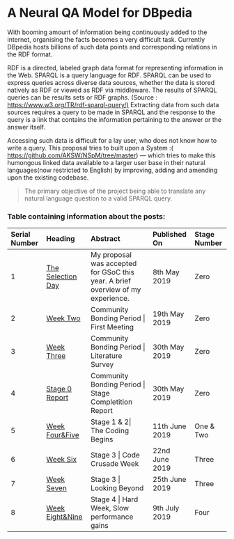 #  A Neural QA Model for DBpedia 

With booming amount of information being continuously added to the internet, organising the facts becomes a very difficult task. Currently DBpedia hosts billions of such data points and corresponding relations in the RDF format.  
 
RDF is a directed, labeled graph data format for representing information in the Web. SPARQL is a query language for RDF. SPARQL can be used to express queries across diverse data sources, whether the data is stored natively as RDF or viewed as RDF via middleware. The results of SPARQL queries can be results sets or RDF graphs. (Source : <https://www.w3.org/TR/rdf-sparql-query/​)>
 Extracting data from such data sources requires a query to be made in SPARQL and the response to the query is a link that contains the information pertaining to the answer or the answer itself. 
 
 Accessing such data is difficult for a lay user, who does not know how to write a query. This proposal tries to built upon a System :(​ <https://github.com/AKSW/NSpM/tree/master> ​) —  which tries to make this humongous linked data available to a larger user base in their natural languages(now restricted to English) by improving, adding and amending upon the existing codebase. 
 
 > The primary objective of the project being able to translate any natural language question to a valid SPARQL query.  

### Table containing information about the posts:

 | Serial Number| Heading           |Abstract|  Published On | Stage Number |
|:-------------|:------------------|:-----------|:------|:----|
| 1           | [The Selection Day](./TheSelectionDay) | My proposal was accepted for GSoC this year. A brief overview of my experience.| 8th May 2019  | Zero|
| 2           | [Week Two](./WeekTwo) | Community Bonding Period \| First Meeting | 19th May 2019  | Zero |
| 3           | [Week Three](./WeekThree) | Community Bonding Period \| Literature Survey | 30th May 2019  | Zero |
| 4          | [Stage 0 Report](./stage0) | Community Bonding Period \| Stage Completition Report | 30th May 2019  | Zero |
| 5          | [Week Four&Five](./WeekFive) | Stage 1 & 2\| The Coding Begins | 11th June 2019  | One & Two |
| 6          | [Week Six](./WeekSix) | Stage 3 \| Code Crusade Week | 22nd June 2019  | Three |
| 7          | [Week Seven](./WeekSeven) | Stage 3 \| Looking Beyond | 25th June 2019  | Three |
| 8          | [Week Eight&Nine](./WeekNine) | Stage 4 \| Hard Week, Slow performance gains | 9th July 2019  | Four |


